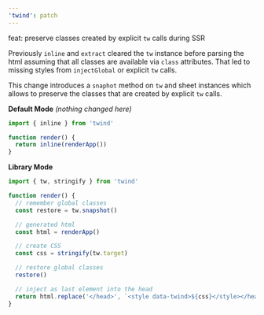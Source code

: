 ```yaml
---
'twind': patch
---
```


feat: preserve classes created by explicit `tw` calls during SSR

Previously `inline` and `extract` cleared the `tw` instance before parsing the html assuming that all classes are available via `class` attributes. That led to missing styles from `injectGlobal` or explicit `tw` calls.

This change introduces a `snaphot` method on `tw` and sheet instances which allows to preserve the classes that are created by explicit `tw` calls.

**Default Mode** _(nothing changed here)_

```js
import { inline } from 'twind'

function render() {
  return inline(renderApp())
}
```

**Library Mode**

```js
import { tw, stringify } from 'twind'

function render() {
  // remember global classes
  const restore = tw.snapshot()

  // generated html
  const html = renderApp()

  // create CSS
  const css = stringify(tw.target)

  // restore global classes
  restore()

  // inject as last element into the head
  return html.replace('</head>', `<style data-twind>${css}</style></head>`)
}
```
